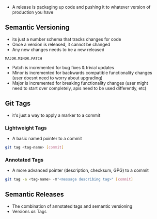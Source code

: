 - A release is packaging up code and pushing it to whatever version of production you have

## Semantic Versioning

- its just a number schema that tracks changes for code
- Once a version is released, it cannot be changed
- Any new changes needs to be a new released

```
MAJOR.MINOR.PATCH
```

- Patch is incremented for bug fixes & trivial updates
- Minor is incremented for backwards compatible functionality changes (user doesnt need to worry about upgrading)
- Major is incremented for breaking functionality changes (user might need to start over completely, apis need to be used differently, etc)


## Git Tags

- it's just a way to apply a marker to a commit

### Lightweight Tags

- A basic named pointer to a commit

```bash
git tag <tag-name> [commit]
```

### Annotated Tags

- A more advanced pointer (description, checksum, GPG) to a commit

```bash
git tag -a <tag-name> -m"<message describing tag>" [commit] 
```

## Semantic Releases

- The combination of annotated tags and semantic versioning
- Versions *as* Tags


